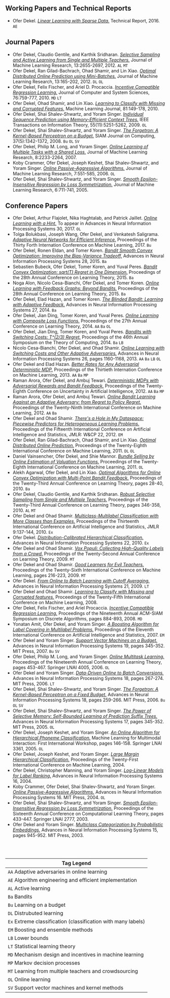## Working Papers and Technical Reports

* Ofer Dekel. [*Linear Learning with Sparse Data.*](pdf/2016Dekel.pdf) Technical Report, 2016. `AE`

## Journal Papers

* Ofer Dekel, Claudio Gentile, and Karthik Sridharan. [*Selective Sampling and Active Learning from Single and Multiple Teachers.*](pdf/2012DekelGeSr.pdf) Journal of Machine Learning Research, 13:2655-2697, 2012. `AL` `MT`
* Ofer Dekel, Ran Gilad-Bachrach, Ohad Shamir, and Lin Xiao. [*Optimal Distributed Online Prediction using Mini-Batches.*](pdf/2012DekelGiShXi.pdf) Journal of Machine Learning Research, 13:165-202, 2012. `DL` `OL`
* Ofer Dekel, Felix Fischer, and Ariel D. Procaccia. [*Incentive Compatible Regression Learning.*](pdf/2010DekelFiPr.pdf) Journal of Computer and System Sciences, 76:759-777, 2010. `MD` `LT`
* Ofer Dekel, Ohad Shamir, and Lin Xiao. [*Learning to Classify with Missing and Corrupted Features.*](pdf/2010DekelShXi.pdf) Machine Learning Journal, 81:149-178, 2010. 
* Ofer Dekel, Shai Shalev-Shwartz, and Yoram Singer. [*Individual Sequence Prediction using Memory-Efficient Context Trees.*](pdf/2009DekelShSi.pdf) IEEE Transactions on Information Theory, 55(11):5251-5262, 2009. `OL`
* Ofer Dekel, Shai Shalev-Shwartz, and Yoram Singer. [*The Forgetron: A Kernel-Based Perceptron on a Budget.*](pdf/2008DekelShSi.pdf) SIAM Journal on Computing, 37(5):1342-1372, 2008. `Bu` `OL` `SV`
* Ofer Dekel, Philip M. Long, and Yoram Singer. [*Online Learning of Multiple Tasks with a Shared Loss.*](pdf/2007DekelLoSi.pdf) Journal of Machine Learning Research, 8:2233-2264, 2007. 
* Koby Crammer, Ofer Dekel, Joseph Keshet, Shai Shalev-Shwartz, and Yoram Singer. [*Online Passive-Aggressive Algorithms.*](pdf/2006CrammerDeKeShSi.pdf) Journal of Machine Learning Research, 7:551-585, 2006. `OL`
* Ofer Dekel, Shai Shalev-Shwartz, and Yoram Singer. [*Smooth Epsilon-Insensitive Regression by Loss Symmetrization.*](pdf/2005DekelShSi.pdf) Journal of Machine Learning Research, 6:711-741, 2005.

## Conference Papers

* Ofer Dekel, Arthur Flajolet, Nika Haghtalab, and Patrick Jaillet. [*Online Learning with a Hint.*](pdf/2017DekelFlHaJa.pdf) To appear in Advances in Neural Information Processing Systems 30, 2017. `OL`
* Tolga Bolukbasi, Joseph Wang, Ofer Dekel, and Venkatesh Saligrama. [*Adaptive Neural Networks for Efficient Inference.*](pdf/2017BolukbasiWaDeSa.pdf) Proceedings of the Thirty Forth Internation Conference on Machine Learning, 2017. `Bu`
* Ofer Dekel, Ronen Eldan, and Tomer Koren. [*Bandit Smooth Convex Optimization: Improving the Bias-Variance Tradeoff.*](pdf/2015DekelElKo.pdf) Advances in Neural Information Processing Systems 28, 2015. `Ba`
* Sebastien Bubeck, Ofer Dekel, Tomer Koren, and Yuval Peres. [*Bandit Convex Optimization: sqrt(T) Regret in One Dimension.*](pdf/2015BubeckDeKoPe.pdf) Proceedings of the 28th Annual Conference on Learning Theory, 2015. `Ba`
* Noga Alon, Nicolo Cesa-Bianchi, Ofer Dekel, and Tomer Koren. [*Online Learning with Feedback Graphs: Beyond Bandits.*](pdf/2015AlonCeDeKo.pdf) Proceedings of the 28th Annual Conference on Learning Theory, 2015. `Ba`
* Ofer Dekel, Elad Hazan, and Tomer Koren. [*The Blinded Bandit: Learning with Adaptive Feedback.*](pdf/2014DekelHaKo.pdf) Advances in Neural Information Processing Systems 27, 2014. `Ba`
* Ofer Dekel, Jian Ding, Tomer Koren, and Yuval Peres. [*Online Learning with Composite Loss Functions.*](pdf/2014bDekelDiKoPe.pdf) Proceedings of the 27th Annual Conference on Learning Theory, 2014. `AA` `Ba` `OL`
* Ofer Dekel, Jian Ding, Tomer Koren, and Yuval Peres. [*Bandits with Switching Costs: T^(2/3) Regret.*](pdf/2014DekelDiKoPe.pdf) Proceedings of the 46th Annual Symposium on the Theory of Computing, 2014. `Ba` `LB`
* Nicolo Cesa-Bianchi, Ofer Dekel, and Ohad Shamir. [*Online Learning with Switching Costs and Other Adaptive Adversaries.*](pdf/2013CesaBianchiDeSh.pdf) Advances in Neural Information Processing Systems 26, pages 1160-1168, 2013. `AA` `Ba` `LB` `OL`
* Ofer Dekel and Elad Hazan. [*Better Rates for Any Adversarial Deterministic MDP.*](pdf/2013DekelHa.pdf) Proceedings of the Thirtieth Internation Conference on Machine Learning, 2013. `AA` `Ba` `MP`
* Raman Arora, Ofer Dekel, and Ambuj Tewari. [*Deterministic MDPs with Adversarial Rewards and Bandit Feedback.*](pdf/2012bAroraDeTe.pdf) Proceedings of the Twenty-Eighth Conference on Uncertainty in Artificial Intelligence, 2012. `AA` `Ba` `MP`
* Raman Arora, Ofer Dekel, and Ambuj Tewari. [*Online Bandit Learning Against an Adaptive Adversary: from Regret to Policy Regret.*](pdf/2012AroraDeTe.pdf) Proceedings of the Twenty-Ninth International Conference on Machine Learning, 2012. `AA` `Ba`
* Ofer Dekel and Ohad Shamir. [*There's a Hole in My Dataspace: Piecewise Predictors for Heterogeneous Learning Problems.*](pdf/2012DekelSh.pdf) Proceedings of the Fifteenth International Conference on Artificial Intelligence and Statistics, JMLR: W&CP 22, 2012. `EM`
* Ofer Dekel, Ran Gilad-Bachrach, Ohad Shamir, and Lin Xiao. [*Optimal Distributed Online Prediction.*](pdf/2011DekelGiShXi.pdf) Proceedings of the Twenty-Eighth International Conference on Machine Learning, 2011. `DL` `OL`
* Daniel Vainsencher, Ofer Dekel, and Shie Mannor. [*Bundle Selling by Online Estimation of Valuation Functions.*](pdf/2011VainsencherDeMa.pdf) Proceedings of the Twenty-Eighth International Conference on Machine Learning, 2011. `OL`
* Alekh Agarwal, Ofer Dekel, and Lin Xiao. [*Optimal Algorithms for Online Convex Optimization with Multi-Point Bandit Feedback.*](pdf/2010AgarwalDeXi.pdf) Proceedings of the Twenty-Third Annual Conference on Learning Theory, pages 28-40, 2010. `Ba`
* Ofer Dekel, Claudio Gentile, and Karthik Sridharan. [*Robust Selective Sampling from Single and Multiple Teachers.*](pdf/2010DekelGeSr.pdf) Proceedings of the Twenty-Third Annual Conference on Learning Theory, pages 346-358, 2010. `AL` `MT`
* Ofer Dekel and Ohad Shamir. [*Multiclass-Multilabel Classification with More Classes than Examples.*](pdf/2010DekelSh.pdf) Proceedings of the Thirteenth International Conference on Artificial Intelligence and Statistics, JMLR 9:137-144, 2010. `Ex`
* Ofer Dekel. [*Distribution-Calibrated Hierarchical Classification.*](pdf/2010Dekel.pdf) Advances in Neural Information Processing Systems 22, 2010. `Ex`
* Ofer Dekel and Ohad Shamir. [*Vox Populi: Collecting High-Quality Labels from a Crowd.*](pdf/2009bDekelSh.pdf) Proceedings of the Twenty-Second Annual Conference on Learning Theory, 2009. `MT`
* Ofer Dekel and Ohad Shamir. [*Good Learners for Evil Teachers.*](pdf/2009aDekelSh.pdf) Proceedings of the Twenty-Sixth International Conference on Machine Learning, pages 216-223, 2009. `MT`
* Ofer Dekel. [*From Online to Batch Learning with Cutoff Averaging.*](pdf/2009Dekel.pdf) Advances in Neural Information Processing Systems 21, 2009. `LT`
* Ofer Dekel and Ohad Shamir. [*Learning to Classify with Missing and Corrupted features.*](pdf/2008DekelSh.pdf) Proceedings of the Twenty-Fifth International Conference on Machine Learning, 2008.
* Ofer Dekel, Felix Fischer, and Ariel Procaccia. [*Incentive Compatible Regression Learning.*](pdf/2008DekelFiPr.pdf) Proceedings of the Nineteenth Annual ACM-SIAM Symposium on Discrete Algorithms, pages 884-893, 2008. `MD`
* Yonatan Amit, Ofer Dekel, and Yoram Singer. [*A Boosting Algorithm for Label Covering in Multilabel Problems.*](pdf/2007AmitDeSi.pdf) Proceedings of the Eleventh International Conference on Artificial Intelligence and Statistics, 2007. `EM`
* Ofer Dekel and Yoram Singer. [*Support Vector Machines on a Budget.*](pdf/2007DekelSi.pdf) Advances in Neural Information Processing Systems 19, pages 345-352. MIT Press, 2007. `Bu` `SV`
* Ofer Dekel, Philip M. Long, and Yoram Singer. [*Online Multitask Learning.*](pdf/2006DekelLoSi.pdf) Proceedings of the Nineteenth Annual Conference on Learning Theory, pages 453-467. Springer LNAI 4005, 2006. `OL`
* Ofer Dekel and Yoram Singer. [*Data-Driven Online to Batch Conversions.*](pdf/2006DekelSi.pdf) Advances in Neural Information Processing Systems 18, pages 267-274. MIT Press, 2006. `LT`
* Ofer Dekel, Shai Shalev-Shwartz, and Yoram Singer. [*The Forgetron: A Kernel-Based Perceptron on a Fixed Budget.*](pdf/2006DekelShSi.pdf) Advances in Neural Information Processing Systems 18, pages 259-266. MIT Press, 2006. `Bu` `OL` `SV`
* Ofer Dekel, Shai Shalev-Shwartz, and Yoram Singer. [*The Power of Selective Memory: Self-Bounded Learning of Prediction Suffix Trees.*](pdf/2005aDekelShSi.pdf) Advances in Neural Information Processing Systems 17, pages 345-352. MIT Press, 2005. `OL`
* Ofer Dekel, Joseph Keshet, and Yoram Singer. [*An Online Algorithm for Hierarchical Phoneme Classification.*](pdf/2005DekelKeSi.pdf) Machine Learning for Multimodal Interaction: First International Workshop, pages 146-158. Springer LNAI 3361, 2005. `OL`
* Ofer Dekel, Joseph Keshet, and Yoram Singer. [*Large Margin Hierarchical Classification.*](pdf/2004DekelKeSi.pdf) Proceedings of the Twenty-First International Conference on Machine Learning, 2004.
* Ofer Dekel, Christopher Manning, and Yoram Singer. [*Log-Linear Models for Label Ranking.*](pdf/2004DekelMaSi.pdf) Advances in Neural Information Processing Systems 16, 2004.
* Koby Crammer, Ofer Dekel, Shai Shalev-Shwartz, and Yoram Singer. [*Online Passive-Aggressive Algorithms.*](pdf/2004CrammerDeShSi.pdf) Advances in Neural Information Processing Systems 16. MIT Press, 2004. `OL`
* Ofer Dekel, Shai Shalev-Shwartz, and Yoram Singer. [*Smooth Epsilon-Insensitive Regression by Loss Symmetrization.*](pdf/2003DekelShSi.pdf) Proceedings of the Sixteenth Annual Conference on Computational Learning Theory, pages 433-447. Springer LNAI 2777, 2003.
* Ofer Dekel and Yoram Singer. [*Multiclass Categorization by Probabilistic Embeddings.*](pdf/2003DekelSi.pdf) Advances in Neural Information Processing Systems 15, pages 945-952. MIT Press, 2003.

<br><br>
	
| Tag Legend
|-
| `AA` Adaptive adversaries in online learning 
| `AE` Algorithm engineering and efficient implementation
| `AL` Active learning
| `Ba` Bandits
| `Bu` Learning on a budget
| `DL` Distrubuted learning
| `Ex` Extreme classification (classification with many labels)
| `EM` Boosting and ensemble methods
| `LB` Lower bounds 
| `LT` Statistical learning theory
| `MD` Mechanism design and incentives in machine learning
| `MP` Markov decision processes
| `MT` Learning from multiple teachers and crowdsourcing
| `OL` Online learning
| `SV` Support vector machines and kernel methods
